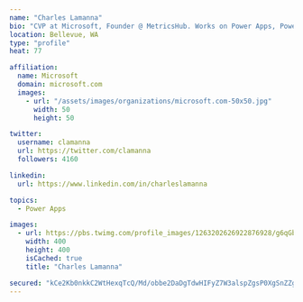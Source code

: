 ```yaml
---
name: "Charles Lamanna"
bio: "CVP at Microsoft, Founder @ MetricsHub. Works on Power Apps, Power Automate, Power Virtual Agent, Common Data Service and Dynamics 365."
location: Bellevue, WA
type: "profile"
heat: 77

affiliation:
  name: Microsoft
  domain: microsoft.com
  images:
    - url: "/assets/images/organizations/microsoft.com-50x50.jpg"
      width: 50
      height: 50

twitter:
  username: clamanna
  url: https://twitter.com/clamanna
  followers: 4160

linkedin:
  url: https://www.linkedin.com/in/charleslamanna

topics:
  - Power Apps

images:
  - url: https://pbs.twimg.com/profile_images/1263202626922876928/g6qGbHZ-_400x400.jpg
    width: 400
    height: 400
    isCached: true
    title: "Charles Lamanna"

secured: "kCe2Kb0nkkC2WtHexqTcQ/Md/obbe2DaDgTdwHIFyZ7W3alspZgsP0XgSnZZglm1jSdbWCkCnP/WG7TYSntlF7tbG6L2cWzaHtohoYJAQQ+SdJUwFEKp4zYa/fNLDhfynBB404JgWWbiU/FFdIoylKKKB5e4YbKq9xSS/C1UIv/dxMl40skAFu5v6K0sATX4j9Q/CXh9MXxiojAaleNI/DuQYAo1Brn1d3wn4ITaaBoGgNjKDmj5DuS/OvIM8Hrxjd12aRnrVta6cE39fcGKI0SQg/TO63515picHP0WvapBcQBb7WkJWzvmAQc/MdQGPQHMpVq6fLNStPsYpSHufKU4k3qDOBuiC/VRo/7Hwt6ivDOfafojalXjagE4m4iTwQiItSihEnFneTprKhxZ4g==;4lpylzvzflQTQBbkY3/Hrw=="
---
```


